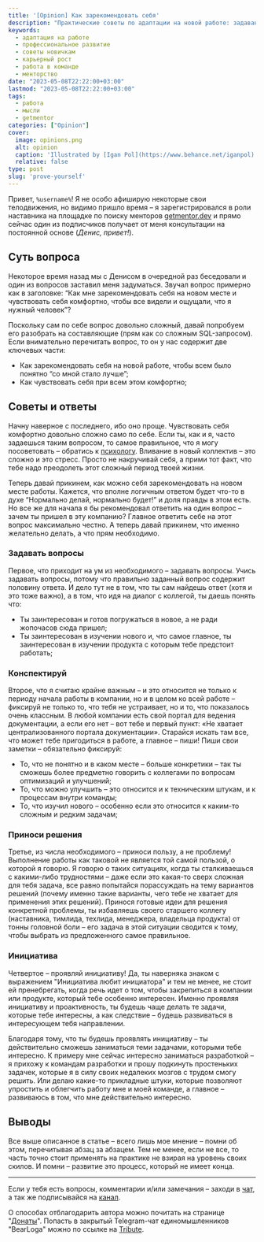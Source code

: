 ```yaml
---
title: '[Opinion] Как зарекомендовать себя'
description: "Практические советы по адаптации на новой работе: задавание вопросов, конспектирование, проявление инициативы и создание ценности для команды"
keywords:
  - адаптация на работе
  - профессиональное развитие
  - советы новичкам
  - карьерный рост
  - работа в команде
  - менторство
date: "2023-05-08T22:22:00+03:00"
lastmod: "2023-05-08T22:22:00+03:00"
tags:
  - работа
  - мысли
  - getmentor
categories: ["Opinion"]
cover:
  image: opinions.png
  alt: opinion
  caption: 'Illustrated by [Igan Pol](https://www.behance.net/iganpol)'
  relative: false
type: post
slug: 'prove-yourself'
---
```


Привет, `%username%`! Я не особо афиширую некоторые свои телодвижения, но видимо пришло время – я зарегистрировался в роли наставника на площадке по поиску менторов [getmentor.dev](https://getmentor.dev/mentor/michael-savin-1427) и прямо сейчас один из подписчиков получает от меня консультации на постоянной основе (*Денис, привет!*).

## Суть вопроса

Некоторое время назад мы с Денисом в очередной раз беседовали и один из вопросов заставил меня задуматься. Звучал вопрос примерно как в заголовке: “Как мне зарекомендовать себя на новом месте и чувствовать себя комфортно, чтобы все видели и ощущали, что я нужный человек”?

Поскольку сам по себе вопрос довольно сложный, давай попробуем его разобрать на составляющие (прям как со сложным SQL-запросом). Если внимательно перечитать вопрос, то он у нас содержит две ключевых части:

- Как зарекомендовать себя на новой работе, чтобы всем было понятно “со мной стало лучше”;
- Как чувствовать себя при всем этом комфортно;

## Советы и ответы

Начну наверное с последнего, ибо оно проще. Чувствовать себя комфортно довольно сложно само по себе. Если ты, как и я, часто задаешься таким вопросом, то самое правильное, что я могу посоветовать – обратись к [психологу](https://vk.com/psihologsvami). Вливание в новый коллектив – это сложно и это стресс. Просто не накручивай себя, а прими тот факт, что тебе надо преодолеть этот сложный период твоей жизни.

Теперь давай прикинем, как можно себя зарекомендовать на новом месте работы. Кажется, что вполне логичным ответом будет что-то в духе “Нормально делай, нормально будет!” и доля правды в этом есть. Но все же для начала я бы рекомендовал ответить на один вопрос – зачем ты пришел в эту компанию? Главное ответить себе на этот вопрос максимально честно. А теперь давай прикинем, что именно желательно делать, а что прям необходимо.

### Задавать вопросы

Первое, что приходит на ум из необходимого – задавать вопросы. Учись задавать вопросы, потому что правильно заданный вопрос содержит половину ответа. И дело тут не в том, что ты сам найдешь ответ (хотя и это тоже важно), а в том, что идя на диалог с коллегой, ты даешь понять что:

- Ты заинтересован и готов погружаться в новое, а не ради жопочасов сюда пришел;
- Ты заинтересован в изучении нового и, что самое главное, ты заинтересован в изучении продукта с которым тебе предстоит работать;

### Конспектируй

Второе, что я считаю крайне важным – и это относится не только к периоду начала работы в компании, но и в целом ко всей работе – фиксируй не только то, что тебя не устраивает, но и то, что показалось очень классным. В любой компании есть свой портал для ведения документации, а если его нет – вот тебе и первый пункт: «Не хватает централизованного портала документации». Старайся искать там все, что может тебе пригодиться в работе, а главное – пиши! Пиши свои заметки – обязательно фиксируй:

- То, что не понятно и в каком месте – больше конкретики – так ты сможешь более предметно говорить с коллегами по вопросам оптимизаций и улучшений;
- То, что можно улучшить – это относится и к техническим штукам, и к процессам внутри команды;
- То, что изучил нового – особенно если это относится к каким-то сложным и редким задачам;

### Приноси решения

Третье, из числа необходимого – приноси пользу, а не проблему! Выполнение работы как таковой не является той самой пользой, о которой я говорю. Я говорю о таких ситуациях, когда ты сталкиваешься с какими-либо трудностями – даже если это какая-то сверх сложная для тебя задача, все равно попытайся порассуждать на тему вариантов решений (почему именно такие варианты, чего тебе не хватает для применения этих решений). Принося готовые идеи для решения конкретной проблемы, ты избавляешь своего старшего коллегу (наставника, тимлида, техлида, менеджера, владельца продукта) от тонны головной боли – его задача в этой ситуации сводится к тому, чтобы выбрать из предложенного самое правильное.

### Инициатива

Четвертое – проявляй инициативу! Да, ты наверняка знаком с выражением "Инициатива любит инициатора" и тем не менее, не стоит ей пренебрегать, когда речь идет о том, чтобы закрепиться в компании или продукте, который тебе особенно интересен. Именно проявляя инициативу и проактивность, ты будешь чаще делать те задачи, которые тебе интересны, а как следствие – будешь развиваться в интересующем тебя направлении.

Благодаря тому, что ты будешь проявлять инициативу – ты действительно сможешь заниматься теми задачами, которыми тебе интересно. К примеру мне сейчас интересно заниматься разработкой – я прихожу к командам разработки и прошу подкинуть простеньких задачек, которые я в силу своих недалеких мозгов с трудом смогу решить. Или делаю какие-то прикладные штуки, которые позволяют упростить и облегчить работу мне и моей команде, а главное – развиваюсь в том, что мне действительно интересно.

## Выводы

Все выше описанное в статье – всего лишь мое мнение – помни об этом, перечитывая абзац за абзацем. Тем не менее, если не все, то часть точно стоит применять на практике не взирая на уровень своих скилов. И помни – развитие это процесс, который не имеет конца.

---

Если у тебя есть вопросы, комментарии и/или замечания – заходи в [чат](https://ttttt.me/jtprogru_chat), а так же подписывайся на [канал](https://ttttt.me/jtprogru_channel).

О способах отблагодарить автора можно почитать на странице "[Донаты](https://jtprog.ru/donations/)". Попасть в закрытый Telegram-чат единомышленников "BearLoga" можно по ссылке на [Tribute](https://web.tribute.tg/s/oRV).
